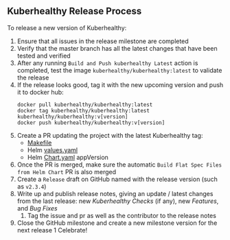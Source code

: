 ## Kuberhealthy Release Process

To release a new version of Kuberhealthy:

1. Ensure that all issues in the release milestone are completed
1. Verify that the master branch has all the latest changes that have been tested and verified
1. After any running `Build and Push kuberhealthy Latest` action is completed, test the image `kuberhealthy/kuberhealthy:latest` to validate the release
1. If the release looks good, tag it with the new upcoming version and push it to docker hub:
    ```
    docker pull kuberhealthy/kuberhealthy:latest
    docker tag kuberhealthy/kuberhealthy:latest kuberhealthy/kuberhealthy:v[version]
    docker push kuberhealthy/kuberhealthy:v[version]
    ```
1. Create a PR updating the project with the latest Kuberhealthy tag:
    - [Makefile](../cmd/kuberhealthy/Makefile)
    - Helm [values.yaml](../deploy/helm/kuberhealthy/values.yaml)
    - Helm [Chart.yaml](../deploy/kuberhealthy/Chart.yaml) appVersion
1. Once the PR is merged, make sure the automatic `Build Flat Spec Files from Helm Chart` PR is also merged
1. Create a `Release` draft on GitHub named with the release version (such as `v2.3.4`)
1. Write up and publish release notes, giving an update / latest changes from the last release: new *Kuberhealthy Checks* (if any), new *Features*, and *Bug Fixes*
    1. Tag the issue and pr as well as the contributor to the release notes
1. Close the GitHub milestone and create a new milestone version for the next release
1 Celebrate!
